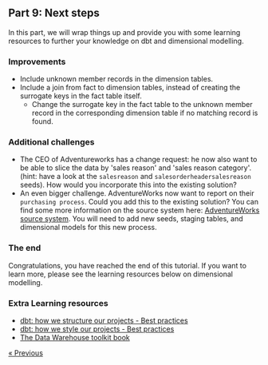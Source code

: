 ## Part 9: Next steps

In this part, we will wrap things up and provide you with some learning resources to further your knowledge on dbt and dimensional modelling.

### Improvements

- Include unknown member records in the dimension tables.
- Include a join from fact to dimension tables, instead of creating the surrogate keys in the fact table itself.
  - Change the surrogate key in the fact table to the unknown member record in the corresponding dimension table if no matching record is found.

### Additional challenges

- The CEO of Adventureworks has a change request: he now also want to be able to slice the data by 'sales reason' and 'sales reason category'.
(hint: have a look at the `salesreason` and `salesorderheadersalesreason` seeds). How would you incorporate this into the existing solution?
- An even bigger challenge. AdventureWorks now want to report on their `purchasing process`. Could you add this to the existing solution?
You can find some more information on the source system here: [AdventureWorks source system](https://dataedo.com/samples/html/AdventureWorks/doc/AdventureWorks_2/home.html). 
You will need to add new seeds, staging tables, and dimensional models for this new process.

### The end

Congratulations, you have reached the end of this tutorial. If you want to learn more, please see the learning resources below on dimensional modelling. 

### Extra Learning resources

- [dbt: how we structure our projects - Best practices](https://docs.getdbt.com/best-practices/how-we-structure/1-guide-overview)
- [dbt: how we style our projects - Best practices](https://docs.getdbt.com/best-practices/how-we-style/0-how-we-style-our-dbt-projects)
- [The Data Warehouse toolkit book](https://www.kimballgroup.com/data-warehouse-business-intelligence-resources/books/data-warehouse-dw-toolkit/)


[&laquo; Previous](part08-document-model.md)